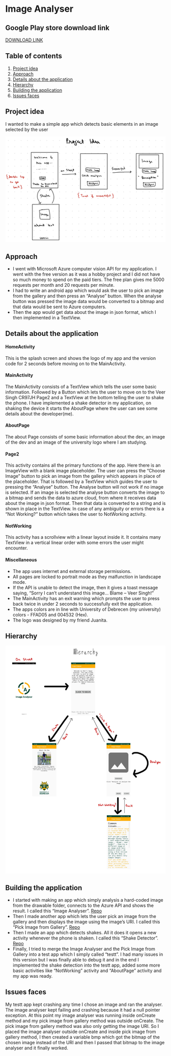 # Image Analyser

## Google Play store download link
[DOWNLOAD LINK](https://play.google.com/store/apps/details?id=unideb.hu.veersingh.mobilesolutions)

## Table of contents
1. [Project idea](https://github.com/Purefekt/Image-Analyser-ReadMe#project-idea)
2. [Approach](https://github.com/Purefekt/Image-Analyser-ReadMe#approach)
3. [Details about the application](https://github.com/Purefekt/Image-Analyser-ReadMe#details-about-the-application)
4. [Hierarchy](https://github.com/Purefekt/Image-Analyser-ReadMe#hierarchy)
5. [Building the application](https://github.com/Purefekt/Image-Analyser-ReadMe#building-the-application)
6. [Issues faces](https://github.com/Purefekt/Image-Analyser-ReadMe#issues-faces)

## Project idea
I wanted to make a simple app which detects basic elements in an image
selected by the user

<p align="center">
  <img src="project_idea.jpg">
</p>

## Approach
- I went with Microsoft Azure computer vision API for my application. I went with
the free version as it was a hobby project and I did not have so much money to
spend on the paid tiers. The free plan gives me 5000 requests per month and 20
requests per minute.
- I had to write an android app which would ask the user to pick an image from
the gallery and then press an “Analyse” button. When the analyse button was
pressed the image data would be converted to a bitmap and that data would be
sent to Azure computers.
- Then the app would get data about the image in json format, which I then
implemented in a TextView.

## Details about the application
#### HomeActivity
This is the splash screen and shows the logo of my app and the
version code for 2 seconds before moving on to the MainActivity.
#### MainActivity
The MainActivity consists of a TextView which tells the user some
basic information. Followed by a Button which lets the user to move on to the 
Veer Singh CR97JH
Page2 and a TextView at the bottom telling the user to shake the phone. I have
implemented a shake detector in my application, on shaking the device it starts
the AboutPage where the user can see some details about the developer(me).
#### AboutPage
The about Page consists of some basic information about the dev,
an image of the dev and an image of the university logo where I am studying.
#### Page2
This activity contains all the primary functions of the app. Here there is
an ImageView with a blank image placeholder. The user can press the “Choose
Image” button to pick an image from the gallery which appears in place of the
placeholder. That is followed by a TextView which guides the user to pressing
the “Analyse” button. The Analyse button will not work if no image is selected. If
an image is selected the analyse button converts the image to a bitmap and
sends the data to azure cloud, from where it receives data about the image in
json format. Then that data is converted to a string and is shown in place in the
TextView. In case of any ambiguity or errors there is a “Not Working?” button
which takes the user to NotWorking activity.
#### NotWorking
This activity has a scrollview with a linear layout inside it. It
contains many TextView in a vertical linear order with some errors the user
might encounter.
#### Miscellaneous
- The app uses internet and external storage permissions.
- All pages are locked to portrait mode as they malfunction in landscape
mode.
- If the API is unable to detect the image, then it gives a toast message
saying, “Sorry I can’t understand this image… Blame – Veer Singh!”
- The MainActivity has an exit warning which prompts the user to press
back twice in under 2 seconds to successfully exit the application.
- The apps colors are in line with University of Debrecen (my university)
colors - FFAD05 and 004532 (Hex).
- The logo was designed by my friend Juanita.

## Hierarchy

<p align="center">
  <img src="hierarchy.jpg">
</p>

## Building the application
- I started with making an app which simply analysis a hard-coded image from the
drawable folder, connects to the Azure API and shows the result. I called this
“Image Analyser”. [Repo](https://github.com/Purefekt/Image-Analyser-hard-coded-image)
- Then I made another app which lets the user pick an image from the gallery and
then displays the image using the image’s URI. I called this “Pick Image from
Gallery”. [Repo](https://github.com/Purefekt/Pick-image-from-gallery)
- Then I made an app which detects shakes. All it does it opens a new activity
whenever the phone is shaken. I called this “Shake Detector”. [Repo](https://github.com/Purefekt/Shake-detector)
- Finally, I tried to merge the Image Analyser and the Pick Image from Gallery into
a test app which I simply called “testt”. I had many issues in this version but I was
finally able to debug it and in the end I implemented the shake detection into
the testt app, added some more basic activities like “NotWorking” activity and
“AboutPage” activity and my app was ready.

## Issues faces
My testt app kept crashing any time I chose an image and ran the
analyser. The image analyser kept failing and crashing because it had a null pointer
exception. At this point my image analyser was running inside onCreate method and my
pick image from gallery method was outside onCreate. The pick image from gallery
method was also only getting the image URI. So I placed the image analyser outside
onCreate and inside pick image from gallery method, I then created a variable bmp
which got the bitmap of the chosen image instead of the URI and then I passed that
bitmap to the image analyser and it finally worked.

